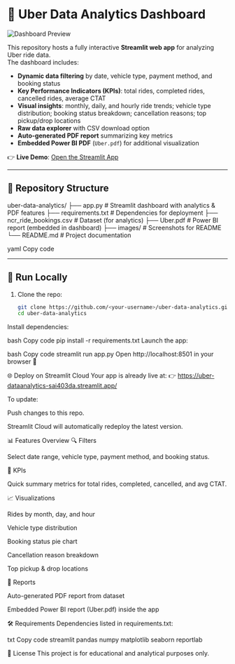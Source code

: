 # 🚖 Uber Data Analytics Dashboard

![Dashboard Preview](images/dashboard_preview.png)

This repository hosts a fully interactive **Streamlit web app** for analyzing Uber ride data.  
The dashboard includes:

- **Dynamic data filtering** by date, vehicle type, payment method, and booking status  
- **Key Performance Indicators (KPIs)**: total rides, completed rides, cancelled rides, average CTAT  
- **Visual insights**: monthly, daily, and hourly ride trends; vehicle type distribution; booking status breakdown; cancellation reasons; top pickup/drop locations  
- **Raw data explorer** with CSV download option  
- **Auto-generated PDF report** summarizing key metrics  
- **Embedded Power BI PDF** (`Uber.pdf`) for additional visualization  

👉 **Live Demo**: [Open the Streamlit App](https://uber-dataanalytics-sai403da.streamlit.app/)

---

## 📂 Repository Structure

uber-data-analytics/
├── app.py # Streamlit dashboard with analytics & PDF features
├── requirements.txt # Dependencies for deployment
├── ncr_ride_bookings.csv # Dataset (for analytics)
├── Uber.pdf # Power BI report (embedded in dashboard)
├── images/ # Screenshots for README
└── README.md # Project documentation

yaml
Copy code

---

## 🚀 Run Locally

1. Clone the repo:  
   ```bash
   git clone https://github.com/<your-username>/uber-data-analytics.git
   cd uber-data-analytics
Install dependencies:

bash
Copy code
pip install -r requirements.txt
Launch the app:

bash
Copy code
streamlit run app.py
Open http://localhost:8501 in your browser 🎉

🌐 Deploy on Streamlit Cloud
Your app is already live at:
👉 https://uber-dataanalytics-sai403da.streamlit.app/

To update:

Push changes to this repo.

Streamlit Cloud will automatically redeploy the latest version.

📊 Features Overview
🔍 Filters

Select date range, vehicle type, payment method, and booking status.

📌 KPIs

Quick summary metrics for total rides, completed, cancelled, and avg CTAT.

📈 Visualizations

Rides by month, day, and hour

Vehicle type distribution

Booking status pie chart

Cancellation reason breakdown

Top pickup & drop locations

📄 Reports

Auto-generated PDF report from dataset

Embedded Power BI report (Uber.pdf) inside the app

🛠 Requirements
Dependencies listed in requirements.txt:

txt
Copy code
streamlit
pandas
numpy
matplotlib
seaborn
reportlab

📄 License
This project is for educational and analytical purposes only.
